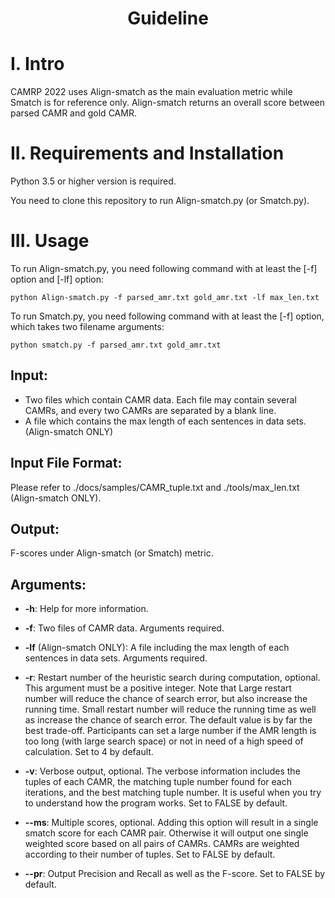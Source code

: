 # <p align="center">Guideline</p>

# I. Intro

CAMRP 2022 uses Align-smatch as the main evaluation metric while Smatch is for reference only. Align-smatch returns an overall score between parsed CAMR and gold CAMR.

# II. Requirements and Installation

Python 3.5 or higher version is required.

You need to clone this repository to run Align-smatch.py (or Smatch.py).

# III. Usage

To run Align-smatch.py, you need following command with at least the [-f] option and [-lf] option:

    python Align-smatch.py -f parsed_amr.txt gold_amr.txt -lf max_len.txt

To run Smatch.py, you need following command with at least the [-f] option, which takes two filename arguments:

    python smatch.py -f parsed_amr.txt gold_amr.txt

## Input: 

* Two files which contain CAMR data. Each file may contain several CAMRs, and every two CAMRs are separated by a blank line.
* A file which contains the max length of each sentences in data sets. (Align-smatch ONLY)

## Input File Format: 

Please refer to ./docs/samples/CAMR_tuple.txt and ./tools/max_len.txt (Align-smatch ONLY).

## Output: 

F-scores under Align-smatch (or Smatch) metric.

## Arguments:

* **-h**: Help for more information.

* **-f**: Two files of CAMR data. Arguments required.

* **-lf** (Align-smatch ONLY): A file including the max length of each sentences in data sets. Arguments required.

* **-r**: Restart number of the heuristic search during computation, optional. This argument must be a positive integer. Note that Large restart number will reduce the chance of search error, but also increase the running time. Small restart number will reduce the running time as well as increase the chance of search error. The default value is by far the best trade-off. Participants can set a large number if the AMR length is too long (with large search space) or not in need of a high speed of calculation. Set to 4 by default.

* **-v**: Verbose output, optional. The verbose information includes the tuples of each CAMR, the matching tuple number found for each iterations, and the best matching tuple number. It is useful when you try to understand how the program works. Set to FALSE by default.

* **--ms**: Multiple scores, optional. Adding this option will result in a single smatch score for each CAMR pair. Otherwise it will output one single weighted score based on all pairs of CAMRs. CAMRs are weighted according to their number of tuples. Set to FALSE by default.

* **--pr**: Output Precision and Recall as well as the F-score. Set to FALSE by default.
